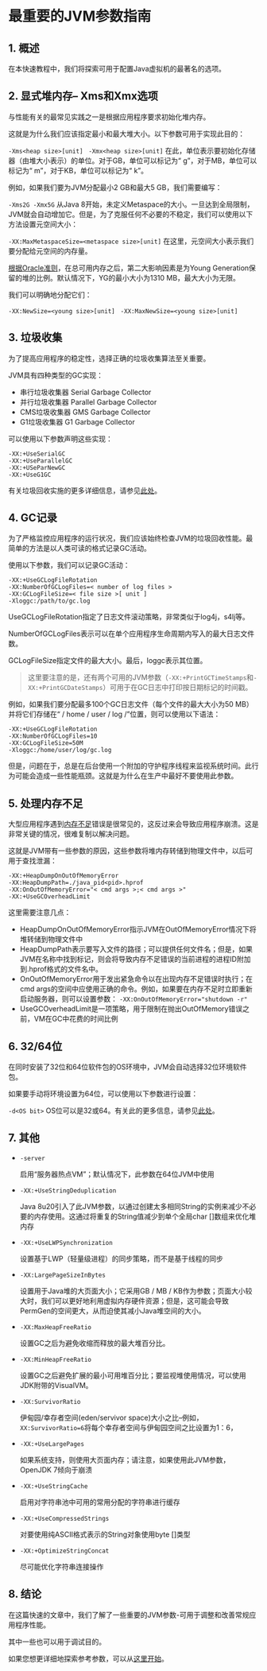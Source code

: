 # 最重要的JVM参数指南

## 1. 概述
在本快速教程中，我们将探索可用于配置Java虚拟机的最著名的选项。

## 2. 显式堆内存– Xms和Xmx选项
与性能有关的最常见实践之一是根据应用程序要求初始化堆内存。


这就是为什么我们应该指定最小和最大堆大小。以下参数可用于实现此目的：

`-Xms<heap size>[unit] `
`-Xmx<heap size>[unit]`
在此，单位表示要初始化存储器（由堆大小表示）的单位。对于GB，单位可以标记为“ g”，对于MB，单位可以标记为“ m”，对于KB，单位可以标记为“ k”。

例如，如果我们要为JVM分配最小2 GB和最大5 GB，我们需要编写：

`-Xms2G -Xmx5G`
从Java 8开始，未定义Metaspace的大小。一旦达到全局限制，JVM就会自动增加它。但是，为了克服任何不必要的不稳定，我们可以使用以下方法设置元空间大小：

`-XX:MaxMetaspaceSize=<metaspace size>[unit]`
在这里，元空间大小表示我们要分配给元空间的内存量。

[根据Oracle准则](https://docs.oracle.com/javase/8/docs/technotes/guides/vm/gctuning/sizing.html)，在总可用内存之后，第二大影响因素是为Young Generation保留的堆的比例。默认情况下，YG的最小大小为1310 MB，最大大小为无限。

我们可以明确地分配它们：

`-XX:NewSize=<young size>[unit] `
`-XX:MaxNewSize=<young size>[unit]`

## 3. 垃圾收集
为了提高应用程序的稳定性，选择正确的垃圾收集算法至关重要。

JVM具有四种类型的GC实现：

* 串行垃圾收集器 Serial Garbage Collector
* 并行垃圾收集器 Parallel Garbage Collector
* CMS垃圾收集器 GMS Garbage Collector
* G1垃圾收集器 G1 Garbage Collector

可以使用以下参数声明这些实现：
```shell
-XX:+UseSerialGC
-XX:+UseParallelGC
-XX:+USeParNewGC
-XX:+UseG1GC
```
有关垃圾回收实施的更多详细信息，请参见[此处](6.JVM垃圾收集器.md)。

## 4. GC记录
为了严格监控应用程序的运行状况，我们应该始终检查JVM的垃圾回收性能。最简单的方法是以人类可读的格式记录GC活动。

使用以下参数，我们可以记录GC活动：

```shell
-XX:+UseGCLogFileRotation 
-XX:NumberOfGCLogFiles=< number of log files > 
-XX:GCLogFileSize=< file size >[ unit ]
-Xloggc:/path/to/gc.log
```

UseGCLogFileRotation指定了日志文件滚动策略，非常类似于log4j，s4lj等。

NumberOfGCLogFiles表示可以在单个应用程序生命周期内写入的最大日志文件数。 

GCLogFileSize指定文件的最大大小。最后，loggc表示其位置。

>  这里要注意的是，还有两个可用的JVM参数（`-XX:+PrintGCTimeStamps`和`-XX:+PrintGCDateStamps`）可用于在GC日志中打印按日期标记的时间戳。

例如，如果我们要分配最多100个GC日志文件（每个文件的最大大小为50 MB）并将它们存储在“ / home / user / log /”位置，则可以使用以下语法：

```shell
-XX:+UseGCLogFileRotation  
-XX:NumberOfGCLogFiles=10
-XX:GCLogFileSize=50M 
-Xloggc:/home/user/log/gc.log
```


但是，问题在于，总是在后台使用一个附加的守护程序线程来监视系统时间。此行为可能会造成一些性能瓶颈。这就是为什么在生产中最好不要使用此参数。

## 5. 处理内存不足
大型应用程序遇到[内存不足](https://docs.oracle.com/javase/7/docs/api/java/lang/OutOfMemoryError.html)错误是很常见的，这反过来会导致应用程序崩溃。这是非常关键的情况，很难复制以解决问题。

这就是JVM带有一些参数的原因，这些参数将堆内存转储到物理文件中，以后可用于查找泄漏：

```shell
-XX:+HeapDumpOnOutOfMemoryError 
-XX:HeapDumpPath=./java_pid<pid>.hprof
-XX:OnOutOfMemoryError="< cmd args >;< cmd args >" 
-XX:+UseGCOverheadLimit
```

这里需要注意几点：

* HeapDumpOnOutOfMemoryError指示JVM在OutOfMemoryError情况下将堆转储到物理文件中
* HeapDumpPath表示要写入文件的路径；可以提供任何文件名；但是，如果JVM在名称中找到<pid>标记，则会将导致内存不足错误的当前进程的进程ID附加到.hprof格式的文件名中。
* OnOutOfMemoryError用于发出紧急命令以在出现内存不足错误时执行；在cmd args的空间中应使用正确的命令。例如，如果要在内存不足时立即重新启动服务器，则可以设置参数：
  `-XX:OnOutOfMemoryError="shutdown -r"`
* UseGCOverheadLimit是一项策略，用于限制在抛出OutOfMemory错误之前，VM在GC中花费的时间比例

## 6. 32/64位
在同时安装了32位和64位软件包的OS环境中，JVM会自动选择32位环境软件包。


如果要手动将环境设置为64位，可以使用以下参数进行设置：

`-d<OS bit>`
OS位可以是32或64。有关此的更多信息，请参见[此处](http://www.oracle.com/technetwork/java/hotspotfaq-138619.html#64bit_layering)。

## 7. 其他
* `-server`

  启用“服务器热点VM”；默认情况下，此参数在64位JVM中使用

* `-XX:+UseStringDeduplication`

  Java 8u20引入了此JVM参数，以通过创建太多相同String的实例来减少不必要的内存使用。这通过将重复的String值减少到单个全局char []数组来优化堆内存

* `-XX:+UseLWPSynchronization`

  设置基于LWP（轻量级进程）的同步策略，而不是基于线程的同步
  
* `-XX:LargePageSizeInBytes`

  设置用于Java堆的大页面大小；它采用GB / MB / KB作为参数；页面大小较大时，我们可以更好地利用虚拟内存硬件资源；但是，这可能会导致PermGen的空间更大，从而迫使其减小Java堆空间的大小。

* `-XX:MaxHeapFreeRatio`

  设置GC之后为避免收缩而释放的最大堆百分比。

* `-XX:MinHeapFreeRatio`

  设置GC之后避免扩展的最小可用堆百分比；要监视堆使用情况，可以使用JDK附带的VisualVM。

* `-XX:SurvivorRatio`

  伊甸园/幸存者空间(eden/servivor space)大小之比–例如，`XX:SurvivorRatio=6`将每个幸存者空间与伊甸园空间之比设置为1：6，

* `-XX:+UseLargePages`

  如果系统支持，则使用大页面内存；请注意，如果使用此JVM参数，OpenJDK 7倾向于崩溃

* `-XX:+UseStringCache`

  启用对字符串池中可用的常用分配的字符串进行缓存

* `-XX:+UseCompressedStrings`

  对要使用纯ASCII格式表示的String对象使用byte []类型

* `-XX:+OptimizeStringConcat`

  尽可能优化字符串连接操作

## 8. 结论
在这篇快速的文章中，我们了解了一些重要的JVM参数-可用于调整和改善常规应用程序性能。

其中一些也可以用于调试目的。

如果您想更详细地探索参考参数，可以从[这里开始](http://www.oracle.com/technetwork/articles/java/vmoptions-jsp-140102.html)。